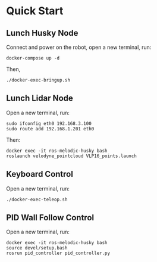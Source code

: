#   Quick Start

## Lunch Husky Node

Connect and power on the robot, open a new terminal, run:

```
docker-compose up -d
```
Then,
```
./docker-exec-bringup.sh
```

## Lunch Lidar Node

Open a new terminal, run:

```
sudo ifconfig eth0 192.168.3.100
sudo route add 192.168.1.201 eth0
```

Then:

```
docker exec -it ros-melodic-husky bash
roslaunch velodyne_pointcloud VLP16_points.launch
```

## Keyboard Control

Open a new terminal, run:

```
./docker-exec-teleop.sh
```

## PID Wall Follow Control

Open a new terminal, run:

```
docker exec -it ros-melodic-husky bash
source devel/setup.bash
rosrun pid_controller pid_controller.py
```